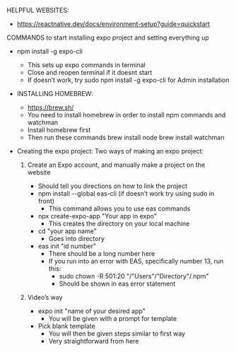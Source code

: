 HELPFUL WEBSITES:

- https://reactnative.dev/docs/environment-setup?guide=quickstart

COMMANDS to start installing expo project and setting everything up

- npm install -g expo-cli

  - This sets up expo commands in terminal
  - Close and reopen terminal if it doesnt start
  - If doesn’t work, try sudo npm install -g expo-cli for Admin installation

- INSTALLING HOMEBREW:

  - https://brew.sh/
  - You need to install homebrew in order to install npm commands and watchman
  - Install homebrew first
  - Then run these commands
    brew install node
    brew install watchman

- Creating the expo project:
  Two ways of making an expo project:

  1. Create an Expo account, and manually make a project on the website

     - Should tell you directions on how to link the project
     - npm install --global eas-cli (if doesn’t work try using sudo in front)
       - This command allows you to use eas commands
     - npx create-expo-app "Your app in expo"
       - This creates the directory on your local machine
     - cd "your app name"
       - Goes into directory
     - eas init "id number"
       - There should be a long number here
       - If you run into an error with EAS, specifically number 13, run this:
         - sudo chown -R 501:20 "/"Users"/"Directory"/.npm"
         - Should be shown in eas error statement

  2. Video’s way
     - expo init "name of your desired app"
       - You will be given with a prompt for template
     - Pick blank template
       - You will then be given steps similar to first way
       - Very straightforward from here
